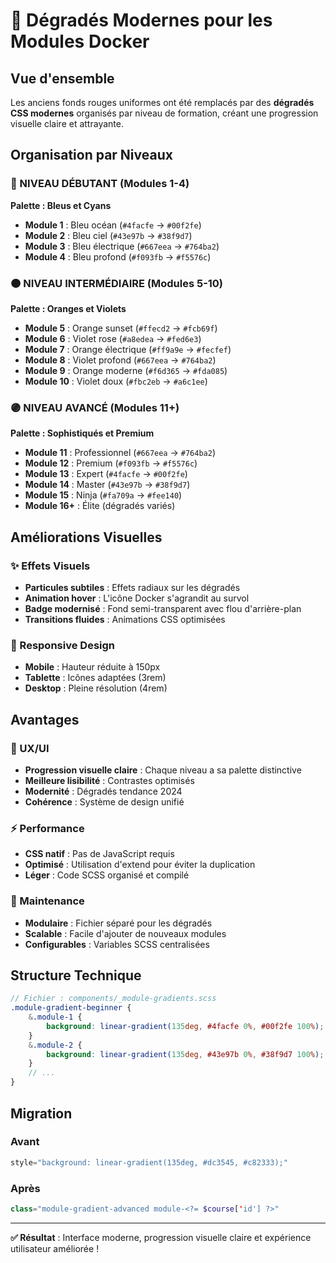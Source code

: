 # 🎨 Dégradés Modernes pour les Modules Docker

## Vue d'ensemble

Les anciens fonds rouges uniformes ont été remplacés par des **dégradés CSS modernes** organisés par niveau de formation, créant une progression visuelle claire et attrayante.

## Organisation par Niveaux

### 🔵 NIVEAU DÉBUTANT (Modules 1-4)

**Palette : Bleus et Cyans**

-   **Module 1** : Bleu océan (`#4facfe` → `#00f2fe`)
-   **Module 2** : Bleu ciel (`#43e97b` → `#38f9d7`)
-   **Module 3** : Bleu électrique (`#667eea` → `#764ba2`)
-   **Module 4** : Bleu profond (`#f093fb` → `#f5576c`)

### 🟠 NIVEAU INTERMÉDIAIRE (Modules 5-10)

**Palette : Oranges et Violets**

-   **Module 5** : Orange sunset (`#ffecd2` → `#fcb69f`)
-   **Module 6** : Violet rose (`#a8edea` → `#fed6e3`)
-   **Module 7** : Orange électrique (`#ff9a9e` → `#fecfef`)
-   **Module 8** : Violet profond (`#667eea` → `#764ba2`)
-   **Module 9** : Orange moderne (`#f6d365` → `#fda085`)
-   **Module 10** : Violet doux (`#fbc2eb` → `#a6c1ee`)

### 🟣 NIVEAU AVANCÉ (Modules 11+)

**Palette : Sophistiqués et Premium**

-   **Module 11** : Professionnel (`#667eea` → `#764ba2`)
-   **Module 12** : Premium (`#f093fb` → `#f5576c`)
-   **Module 13** : Expert (`#4facfe` → `#00f2fe`)
-   **Module 14** : Master (`#43e97b` → `#38f9d7`)
-   **Module 15** : Ninja (`#fa709a` → `#fee140`)
-   **Module 16+** : Élite (dégradés variés)

## Améliorations Visuelles

### ✨ Effets Visuels

-   **Particules subtiles** : Effets radiaux sur les dégradés
-   **Animation hover** : L'icône Docker s'agrandit au survol
-   **Badge modernisé** : Fond semi-transparent avec flou d'arrière-plan
-   **Transitions fluides** : Animations CSS optimisées

### 📱 Responsive Design

-   **Mobile** : Hauteur réduite à 150px
-   **Tablette** : Icônes adaptées (3rem)
-   **Desktop** : Pleine résolution (4rem)

## Avantages

### 🎯 UX/UI

-   **Progression visuelle claire** : Chaque niveau a sa palette distinctive
-   **Meilleure lisibilité** : Contrastes optimisés
-   **Modernité** : Dégradés tendance 2024
-   **Cohérence** : Système de design unifié

### ⚡ Performance

-   **CSS natif** : Pas de JavaScript requis
-   **Optimisé** : Utilisation d'extend pour éviter la duplication
-   **Léger** : Code SCSS organisé et compilé

### 🔧 Maintenance

-   **Modulaire** : Fichier séparé pour les dégradés
-   **Scalable** : Facile d'ajouter de nouveaux modules
-   **Configurables** : Variables SCSS centralisées

## Structure Technique

```scss
// Fichier : components/_module-gradients.scss
.module-gradient-beginner {
    &.module-1 {
        background: linear-gradient(135deg, #4facfe 0%, #00f2fe 100%);
    }
    &.module-2 {
        background: linear-gradient(135deg, #43e97b 0%, #38f9d7 100%);
    }
    // ...
}
```

## Migration

### Avant

```php
style="background: linear-gradient(135deg, #dc3545, #c82333);"
```

### Après

```php
class="module-gradient-advanced module-<?= $course['id'] ?>"
```

---

**✅ Résultat** : Interface moderne, progression visuelle claire et expérience utilisateur améliorée !
